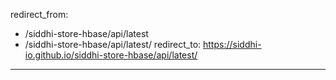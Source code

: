 redirect_from:
  - /siddhi-store-hbase/api/latest
  - /siddhi-store-hbase/api/latest/
redirect_to: https://siddhi-io.github.io/siddhi-store-hbase/api/latest/
---
